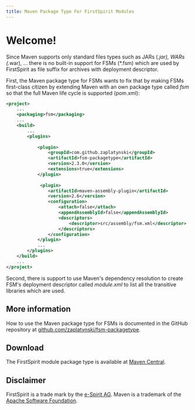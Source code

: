 ```yaml
---
title: Maven Package Type For FirstSpirit Modules
---
```


# Welcome!

Since Maven supports only standard files types such as JARs (*.jar), WARs (*.war), ... there is no 
built-in support for FSMs (*.fsm) which are used by FirstSpirit as file suffix for archives with 
deployment descriptor.

First, the Maven package type for FSMs wants to fix that by making FSMs first-class citizen by 
extending Maven with an own package type called _fsm_ so that the full Maven life cycle is 
supported (pom.xml):

```xml
<project>
    ...
    <packaging>fsm</packaging>
    ...
    <build>
        ...   
        <plugins>
            
            <plugin>
                <groupId>com.github.zaplatynski</groupId>
                <artifactId>fsm-packagetype</artifactId>
                <version>2.3.0</version>
                <extensions>true</extensions>
            </plugin>
            
             <plugin>
                <artifactId>maven-assembly-plugin</artifactId>
                <version>2.6</version>
                <configuration>
                    <attach>false</attach>
                    <appendAssemblyId>false</appendAssemblyId>
                    <descriptors>
                        <descriptor>src/assembly/fsm.xml</descriptor>
                    </descriptors>
                </configuration>
            </plugin>
            ...
        </plugins>    
    </build>
    ...
</project>
```
Second, there is support to use Maven's dependency resolution to create FSM's deployment 
descriptor called _module.xml_ to list all the transitive libraries which are used.

## More information

How to use the Maven package type for FSMs is documented in the GitHub repository at 
[github.com/zaplatynski/fsm-packagetype](https://github.com/zaplatynski/fsm-packagetype).

## Download

The FirstSpirit module package type is available at
[Maven Central](http://search.maven.org/#search%7Cgav%7C1%7Cg%3A%22com.github.zaplatynski%22%20AND%20a%3A%22fsm-packagetype%22).


## Disclaimer

FirstSpirit is a trade mark by the [e-Spirit AG](https://www.e-spirit.com).
Maven is a trademark of the [Apache Software Foundation](https://www.apache.org).
